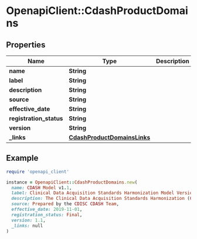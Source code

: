 # OpenapiClient::CdashProductDomains

## Properties

| Name | Type | Description | Notes |
| ---- | ---- | ----------- | ----- |
| **name** | **String** |  | [optional] |
| **label** | **String** |  | [optional] |
| **description** | **String** |  | [optional] |
| **source** | **String** |  | [optional] |
| **effective_date** | **String** |  | [optional] |
| **registration_status** | **String** |  | [optional] |
| **version** | **String** |  | [optional] |
| **_links** | [**CdashProductDomainsLinks**](CdashProductDomainsLinks.md) |  | [optional] |

## Example

```ruby
require 'openapi_client'

instance = OpenapiClient::CdashProductDomains.new(
  name: CDASH Model v1.1,
  label: Clinical Data Acquisition Standards Harmonization Model Version 1.1,
  description: The Clinical Data Acquisition Standards Harmonization (CDASH) Model describes the foundational structure for the organization, naming, and description of variables and associated attributes to support data collection in clinical trials. The CDASH Model provides naming conventions for the CDASH Implementation Guide (CDASHIG) variables along with additional metadata to help facilitate mapping collected data to their respective SDTM Implementation Guide (SDTMIG) variables.,
  source: Prepared by the CDISC CDASH Team,
  effective_date: 2019-11-01,
  registration_status: Final,
  version: 1.1,
  _links: null
)
```

